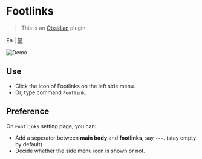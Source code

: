# Footlinks

> This is an [Obsidian](https://obsidian.md) plugin.

En | [简](https://github.com/DahaWong/obsidian-footlinks/blob/main/README_zh.md)

![Demo](https://raw.githubusercontent.com/DahaWong/obsidian-footlinks/main/demo.png)

## Use
- Click the icon of Footlinks on the left side menu.
- Or, type command `Footlink`.

## Preference
On `Footlinks` setting page, you can:
-  Add a seperator between **main body** and **footlinks**, say `---`. (stay empty by default)
- Decide whether the side menu icon is shown or not.
